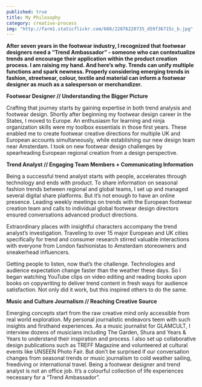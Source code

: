```yaml
---
published: true
title: My Philosophy
category: creative-process
img: "http://farm1.staticflickr.com/668/22876220735_d59f36715c_b.jpg"
---
```

**After seven years in the footwear industry, I recognized that footwear designers need a “Trend Ambassador” - someone who can contextualize trends and encourage their application within the product creation process. I am raising my hand. And here’s why. Trends can unify multiple functions and spark newness. Properly considering emerging trends in fashion, streetwear, colour, textile and material can inform a footwear designer as much as a salesperson or merchandizer.**

**Footwear Designer // Understanding the Bigger Picture**

Crafting that journey starts by gaining expertise in both trend analysis and footwear design. Shortly after beginning my footwear design career in the States, I moved to Europe. An enthusiasm for learning and ninja organization skills were my toolbox essentials in those first years. These enabled me to create footwear creative directions for multiple UK and European accounts simultaneously, while establishing our new design team near Amsterdam. I took on new footwear design challenges by spearheading European regional creation from a design perspective.

**Trend Analyst // Engaging Team Members + Communicating Information**

Being a successful trend analyst starts with people, accelerates through technology and ends with product. To share information on seasonal fashion trends between regional and global teams, I set up and managed several digital share platforms. But it’s not enough to have an online presence. Leading weekly meetings on trends with the European footwear creation team and calls to individual global footwear design directors ensured conversations advanced product directions. 

Extraordinary places with insightful characters accompany the trend analyst’s investigation. Traveling to over 15 major European and UK cities specifically for trend and consumer research stirred valuable interactions with everyone from London fashionistas to Amsterdam storeowners and sneakerhead influencers. 

Getting people to listen, now that’s the challenge. Technologies and audience expectation change faster than the weather these days. So I began watching YouTube clips on video editing and reading books upon books on copywriting to deliver trend content in fresh ways for audience satisfaction. Not only did it work, but this inspired others to do the same.

**Music and Culture Journalism // Reaching Creative Source**

Emerging concepts start from the raw creative mind only accessible from real world exploration. My personal journalistic endeavors teem with such insights and firsthand experiences. As a music journalist for GLAMCULT, I interview dozens of musicians including The Garden, Shura and Years & Years to understand their inspiration and process. I also set up collaborative design publications such as TREFF Magazine and volunteered at cultural events like UNSEEN Photo Fair. But don’t be surprised if our conversation changes from seasonal trends or music journalism to cold weather sailing, freediving or international travel. Being a footwear designer and trend analyst is not an office job. It’s a colourful collection of life experiences necessary for a “Trend Ambassador”.
